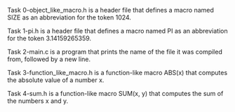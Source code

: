 Task 0-object_like_macro.h is a header file that defines a macro named SIZE as an abbreviation for the token 1024.

Task 1-pi.h is a header file that defines a macro named PI as an abbreviation for the token 3.14159265359.

Task 2-main.c is a program that prints the name of the file it was compiled from, followed by a new line.

Task 3-function_like_macro.h is a function-like macro ABS(x) that computes the absolute value of a number x.

Task 4-sum.h is a function-like macro SUM(x, y) that computes the sum of the numbers x and y.
